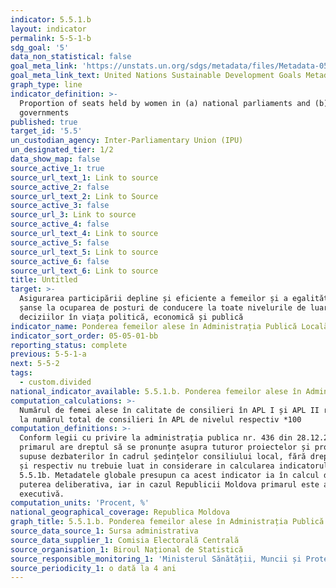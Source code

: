 ```yaml
---
indicator: 5.5.1.b
layout: indicator
permalink: 5-5-1-b
sdg_goal: '5'
data_non_statistical: false
goal_meta_link: 'https://unstats.un.org/sdgs/metadata/files/Metadata-05-05-01.pdf'
goal_meta_link_text: United Nations Sustainable Development Goals Metadata (PDF 4.0 MB)
graph_type: line
indicator_definition: >-
  Proportion of seats held by women in (a) national parliaments and (b) local
  governments
published: true
target_id: '5.5'
un_custodian_agency: Inter-Parliamentary Union (IPU)
un_designated_tier: 1/2
data_show_map: false
source_active_1: true
source_url_text_1: Link to source
source_active_2: false
source_url_text_2: Link to Source
source_active_3: false
source_url_3: Link to source
source_active_4: false
source_url_text_4: Link to source
source_active_5: false
source_url_text_5: Link to source
source_active_6: false
source_url_text_6: Link to source
title: Untitled
target: >-
  Asigurarea participării depline și eficiente a femeilor și a egalității de
  șanse la ocuparea de posturi de conducere la toate nivelurile de luare a
  deciziilor în viața politică, economică și publică
indicator_name: Ponderea femeilor alese în Administrația Publică Locală
indicator_sort_order: 05-05-01-bb
reporting_status: complete
previous: 5-5-1-a
next: 5-5-2
tags:
  - custom.divided
national_indicator_available: 5.5.1.b. Ponderea femeilor alese în Administrația Publică Locală
computation_calculations: >-
  Numărul de femei alese în calitate de consilieri în APL I și APL II raportat
  la numărul total de consilieri în APL de nivelul respectiv *100
computation_definitions: >-
  Conform legii cu privire la administrația publica nr. 436 din 28.12.2006,
  primarul are dreptul să se pronunțe asupra tuturor proiectelor și problemelor
  supuse dezbaterilor în cadrul ședințelor consiliului local, fără drept de vot,
  și respectiv nu trebuie luat in considerare in calcularea indicatorului
  5.5.1b. Metadatele globale presupun ca acest indicator ia în calcul doar
  puterea deliberativa, iar in cazul Republicii Moldova primarul este autoritate
  executivă.
computation_units: 'Procent, %'
national_geographical_coverage: Republica Moldova
graph_title: 5.5.1.b. Ponderea femeilor alese în Administrația Publică Locală
source_data_source_1: Sursa administrativa
source_data_supplier_1: Comisia Electorală Centrală
source_organisation_1: Biroul Național de Statistică
source_responsible_monitoring_1: 'Ministerul Sănătății, Muncii și Protecției Sociale'
source_periodicity_1: o dată la 4 ani
---
```

